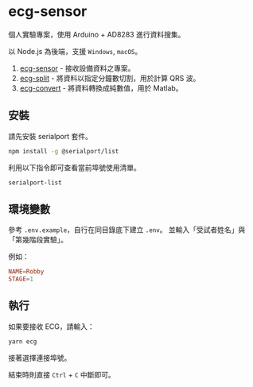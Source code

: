 # ecg-sensor

個人實驗專案，使用 Arduino + AD8283 進行資料搜集。

以 Node.js 為後端，支援 `Windows`, `macOS`。

1. [ecg-sensor](https://github.com/explooosion/ecg-sensor) - 接收設備資料之專案。
2. [ecg-split](https://github.com/explooosion/ecg-split) - 將資料以指定分鐘數切割，用於計算 QRS 波。
3. [ecg-convert](https://github.com/explooosion/ecg-convert) - 將資料轉換成純數值，用於 Matlab。

## 安裝

請先安裝 serialport 套件。

```sh
npm install -g @serialport/list
```

利用以下指令即可查看當前埠號使用清單。

```sh
serialport-list
```

## 環境變數

參考 `.env.example`，自行在同目錄底下建立 `.env`。
並輸入「受試者姓名」與「第幾階段實驗」。

例如：

```conf
NAME=Robby
STAGE=1
```

## 執行

如果要接收 ECG，請輸入：

```sh
yarn ecg
```

接著選擇連接埠號。

結束時則直接 `Ctrl` + `C` 中斷即可。
